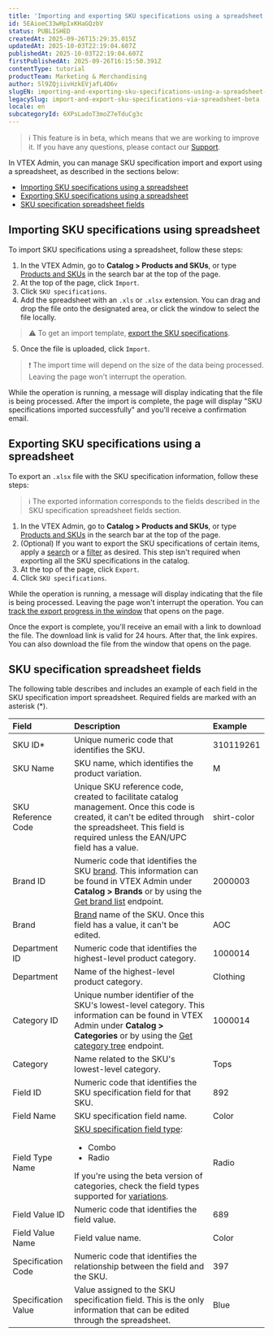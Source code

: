 ```yaml
---
title: 'Importing and exporting SKU specifications using a spreadsheet (Beta)'
id: 5EAioeC33wHpIxKHaGQzbV
status: PUBLISHED
createdAt: 2025-09-26T15:29:35.015Z
updatedAt: 2025-10-03T22:19:04.607Z
publishedAt: 2025-10-03T22:19:04.607Z
firstPublishedAt: 2025-09-26T16:15:50.391Z
contentType: tutorial
productTeam: Marketing & Merchandising
author: 5l9ZQjiivHzkEVjafL4O6v
slugEN: importing-and-exporting-sku-specifications-using-a-spreadsheet-beta
legacySlug: import-and-export-sku-specifications-via-spreadsheet-beta
locale: en
subcategoryId: 6XPsLadoT3moZ7eTduCg3c
---
```


> ℹ️ This feature is in beta, which means that we are working to improve it. If you have any questions, please contact our [Support](https://help.vtex.com/en/support).

In VTEX Admin, you can manage SKU specification import and export using a spreadsheet, as described in the sections below:

- [Importing SKU specifications using a spreadsheet](#importing-sku-specifications-using-a-spreadsheet)
- [Exporting SKU specifications using a spreadsheet](#exporting-sku-specifications-using-a-spreadsheet)
- [SKU specification spreadsheet fields](#sku-specification-spreadsheet-fields)

## Importing SKU specifications using spreadsheet

To import SKU specifications using a spreadsheet, follow these steps:

1. In the VTEX Admin, go to **Catalog > Products and SKUs**, or type [Products and SKUs](/en/tutorial/produtos-e-skus--2ig7TmROlirWirZjFWZ3By) in the search bar at the top of the page.
2. At the top of the page, click `Import`.
3. Click `SKU specifications`.
4. Add the spreadsheet with an `.xls` or `.xlsx` extension. You can drag and drop the file onto the designated area, or click the window to select the file locally.

  > ⚠️ To get an import template, [export the SKU specifications](#exporting-sku-specifications-using-a-spreadsheet).

5. Once the file is uploaded, click `Import`.

  > ❗ The import time will depend on the size of the data being processed. Leaving the page won't interrupt the operation.

While the operation is running, a message will display indicating that the file is being processed. After the import is complete, the page will display "SKU specifications imported successfully" and you'll receive a confirmation email.

## Exporting SKU specifications using a spreadsheet

To export an `.xlsx` file with the SKU specification information, follow these steps:

> ℹ️ The exported information corresponds to the fields described in the SKU specification spreadsheet fields section.

1. In the VTEX Admin, go to **Catalog > Products and SKUs**, or type [Products and SKUs](/en/tutorial/produtos-e-skus--2ig7TmROlirWirZjFWZ3By) in the search bar at the top of the page.
2. (Optional) If you want to export the SKU specifications of certain items, apply a [search](/en/tutorial/products-and-skus--2ig7TmROlirWirZjFWZ3By#searching-for-a-product) or a [filter](/en/tutorial/products-and-skus--2ig7TmROlirWirZjFWZ3By#filtering-products) as desired. This step isn't required when exporting all the SKU specifications in the catalog.
3. At the top of the page, click `Export`.
4. Click `SKU specifications`.

While the operation is running, a message will display indicating that the file is being processed. Leaving the page won't interrupt the operation. You can [track the export progress in the window](/en/tutorial/importacao-e-exportacao-de-produtos-e-skus-via-planilha-beta--5udKxWP1ZeBD7QB7Fy2BNl#acompanhar-janela-do-processo-de-exportacao) that opens on the page. 

Once the export is complete, you'll receive an email with a link to download the file. The download link is valid for 24 hours. After that, the link expires. You can also download the file from the window that opens on the page.

## SKU specification spreadsheet fields

The following table describes and includes an example of each field in the SKU specification import spreadsheet. Required fields are marked with an asterisk (*).

| Field | Description | Example |
| :--- | :--- | :--- |
| SKU ID* | Unique numeric code that identifies the SKU. | 310119261 |
| SKU Name | SKU name, which identifies the product variation. | M |
| SKU Reference Code | Unique SKU reference code, created to facilitate catalog management. Once this code is created, it can't be edited through the spreadsheet. This field is required unless the EAN/UPC field has a value. | shirt-color |
| Brand ID | Numeric code that identifies the SKU [brand](/en/tutorial/o-que-e-uma-marca--QU07yhHoaWcEYseEucOQW). This information can be found in VTEX Admin under **Catalog > Brands** or by using the [Get brand list](https://developers.vtex.com/docs/api-reference/catalog-api#get-/api/catalog_system/pvt/brand/list) endpoint. | 2000003 |
| Brand | [Brand](/en/tutorial/o-que-e-uma-marca--QU07yhHoaWcEYseEucOQW) name of the SKU. Once this field has a value, it can't be edited. | AOC |
| Department ID | Numeric code that identifies the highest-level product category. | 1000014 |
| Department | Name of the highest-level product category. | Clothing |
| Category ID | Unique number identifier of the SKU's lowest-level category. This information can be found in VTEX Admin under **Catalog > Categories** or by using the [Get category tree](https://developers.vtex.com/docs/api-reference/catalog-api#get-/api/catalog_system/pub/category/tree/-categoryLevels-) endpoint. | 1000014 |
| Category | Name related to the SKU's lowest-level category. | Tops |
| Field ID | Numeric code that identifies the SKU specification field for that SKU. | 892 |
| Field Name | SKU specification field name. | Color |
| Field Type Name | [SKU specification field type](/en/tutorial/adding-sku-specifications-or-fields--tutorials_119#sku-field-types):<ul><li>Combo</li><li>Radio</li></ul>If you're using the beta version of categories, check the field types supported for [variations](/en/tutorial/creating-or-editing-categories-attributes-and-variations-beta--1lzs3fHjM9N7CKFOxCCYQi#adding-variations). | Radio |
| Field Value ID | Numeric code that identifies the field value. | 689 |
| Field Value Name | Field value name. | Color |
| Specification Code | Numeric code that identifies the relationship between the field and the SKU. | 397 |
| Specification Value  | Value assigned to the SKU specification field. This is the only information that can be edited through the spreadsheet. | Blue |

